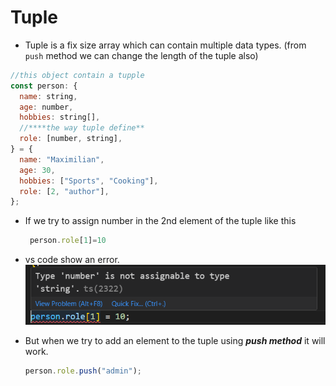 # Tuple

- Tuple is a fix size array which can contain multiple data types. (from `push` method we can change the length of the tuple also)

```js
//this object contain a tupple
const person: {
  name: string,
  age: number,
  hobbies: string[],
  //****the way tuple define**
  role: [number, string],
} = {
  name: "Maximilian",
  age: 30,
  hobbies: ["Sports", "Cooking"],
  role: [2, "author"],
};
```

- If we try to assign number in the 2nd element of the tuple like this
	```js
	 person.role[1]=10
	 ```
 - vs code show an error.
	  ![](assets/Pasted%20image%2020240211101320.png)

- But when we try to add an element to the tuple using ***push method*** it will work.
	```js
	person.role.push("admin");
	```